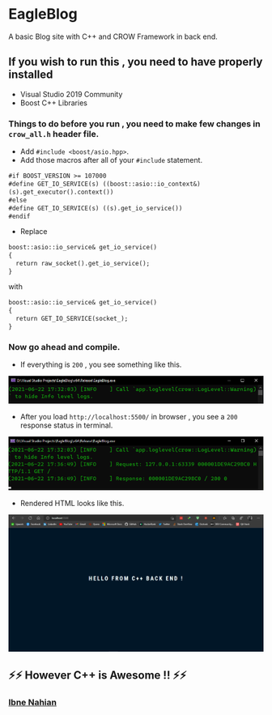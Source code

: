 # EagleBlog
A basic Blog site with C++ and CROW Framework in back end.

## If you wish to run this , you need to have properly installed
- Visual Studio 2019 Community
- Boost C++ Libraries

### Things to do before you run , you need to make few changes in ```crow_all.h``` header file.
- Add ```#include <boost/asio.hpp>```.
- Add those macros after all of your ```#include``` statement.
```
#if BOOST_VERSION >= 107000
#define GET_IO_SERVICE(s) ((boost::asio::io_context&)(s).get_executor().context())
#else
#define GET_IO_SERVICE(s) ((s).get_io_service())
#endif
```
- Replace 
```
boost::asio::io_service& get_io_service()
{
  return raw_socket().get_io_service();
}
```
with 
```
boost::asio::io_service& get_io_service()
{
  return GET_IO_SERVICE(socket_);
}
```
### Now go ahead and compile.
- If everything is ```200``` , you see something like this.

![copilation_success](https://github.com/evilprince2009/EagleBlog/blob/main/Screenshots/Successful%20Compile.png)
- After you load ```http://localhost:5500/``` in browser , you see a ```200``` response status in terminal.

![response_status_200](https://github.com/evilprince2009/EagleBlog/blob/main/Screenshots/Successful%20Response.png)
- Rendered HTML looks like this.

![rendered_page](https://github.com/evilprince2009/EagleBlog/blob/main/Screenshots/Rendered%20page.png)

## ⚡⚡ However C++ is Awesome !! ⚡⚡

### [Ibne Nahian](https://www.facebook.com/evilprince2009)
